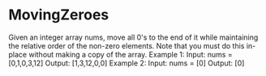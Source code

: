 # MovingZeroes

Given an integer array nums, move all 0's to the end of it while maintaining the relative order of the non-zero elements.
Note that you must do this in-place without making a copy of the array.
Example 1:
Input: nums = [0,1,0,3,12]
Output: [1,3,12,0,0]
Example 2:
Input: nums = [0]
Output: [0]
